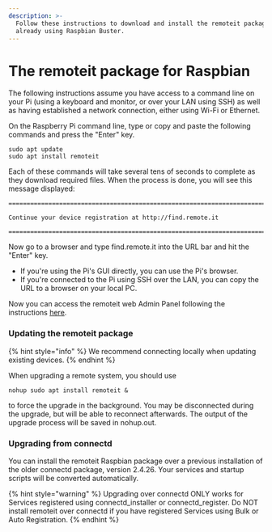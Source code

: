 ```yaml
---
description: >-
  Follow these instructions to download and install the remoteit package on a Pi
  already using Raspbian Buster.
---
```


# The remoteit package for Raspbian

The following instructions assume you have access to a command line on your Pi \(using a keyboard and monitor, or over your LAN using SSH\) as well as having established a network connection, either using Wi-Fi or Ethernet.

On the Raspberry Pi command line, type or copy and paste the following commands and press the "Enter" key.

```text
sudo apt update
sudo apt install remoteit
```

Each of these commands will take several tens of seconds to complete as they download required files.  When the process is done, you will see this message displayed:

```text
================================================================================

Continue your device registration at http://find.remote.it

================================================================================
```

Now go to a browser and type find.remote.it into the URL bar and hit the "Enter" key.

* If you're using the Pi's GUI directly, you can use the Pi's browser.
* If you're connected to the Pi using SSH over the LAN, you can copy the URL to a browser on your local PC.

Now you can access the remoteit web Admin Panel following the instructions [here](https://docs.remote.it/adding-remote.it-to-your-device/raspberry-pi-quick-start#find-your-pi-on-the-lan).

### Updating the remoteit package

{% hint style="info" %}
We recommend connecting locally when updating existing devices. 
{% endhint %}

When upgrading a remote system, you should use 

```text
nohup sudo apt install remoteit &
```

 to force the upgrade in the background. You may be disconnected during the upgrade, but will be able to reconnect afterwards. The output of the upgrade process will be saved in nohup.out.

### Upgrading from connectd

You can install the remoteit Raspbian package over a previous installation of the older connectd package, version 2.4.26.  Your services and startup scripts will be converted automatically.

{% hint style="warning" %}
Upgrading over connectd ONLY works for Services registered using connectd\_installer or connectd\_register.  Do NOT install remoteit over connectd if you have registered Services using Bulk or Auto Registration.
{% endhint %}

